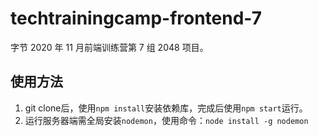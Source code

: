 # techtrainingcamp-frontend-7

字节 2020 年 11 月前端训练营第 7 组 2048 项目。

## 使用方法
1. git clone后，使用`npm install`安装依赖库，完成后使用`npm start`运行。
2. 运行服务器端需全局安装`nodemon`，使用命令：`node install -g nodemon`